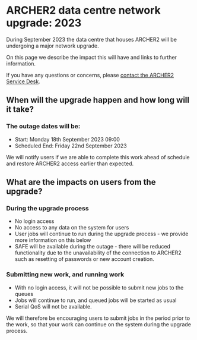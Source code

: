 # ARCHER2 data centre network upgrade: 2023

During September 2023 the data centre that houses ARCHER2 will be undergoing a 
major network upgrade.

On this page we describe the impact this will have and links to further information.

If you have any questions or concerns, please
[contact the ARCHER2 Service Desk](https://www.archer2.ac.uk/support-access/servicedesk.html).

## When will the upgrade happen and how long will it take?

### The outage dates will be:

 - Start:  Monday 18th September 2023  09:00
 - Scheduled End:  Friday 22nd September 2023

We will notify users if we are able to complete this work ahead of schedule and restore 
ARCHER2 access earlier than expected.

## What are the impacts on users from the upgrade?

### During the upgrade process

- No login access
- No access to any data on the system for users
- User jobs will continue to run during the upgrade process - we provide more information on this below
- SAFE will be available during the outage - there will be reduced functionality due to the unavailability of the connection to ARCHER2 such as resetting of passwords or new account creation. 

### Submitting new work, and running work

- With no login access, it will not be possible to submit new jobs to the queues
- Jobs will continue to run, and queued jobs will be started as usual
- Serial QoS will not be available.

We will therefore be encouraging users to submit jobs in the period prior to the work, so that
your work can continue on the system during the upgrade process.

